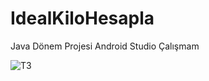 # IdealKiloHesapla
Java Dönem Projesi Android Studio Çalışmam


![T3](https://lh6.googleusercontent.com/YZMJjigMzT87zU6z48hw-YiVoQbsHW9Hl9Jvxgji9Cq0ZZNjnI4UjNJmw-9nOAuROBZy4HDowVpIJCCOLN15=w1920-h938-rw)


